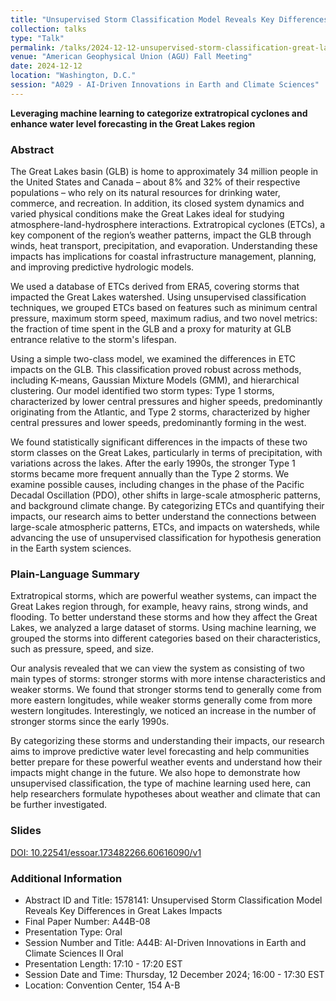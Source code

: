 ```yaml
---
title: "Unsupervised Storm Classification Model Reveals Key Differences in Great Lakes Impacts"
collection: talks
type: "Talk"
permalink: /talks/2024-12-12-unsupervised-storm-classification-great-lakes
venue: "American Geophysical Union (AGU) Fall Meeting"
date: 2024-12-12
location: "Washington, D.C."
session: "A029 - AI-Driven Innovations in Earth and Climate Sciences"
---
```


**Leveraging machine learning to categorize extratropical cyclones and enhance water level forecasting in the Great Lakes region**

### Abstract

The Great Lakes basin (GLB) is home to approximately 34 million people in the United States and Canada – about 8% and 32% of their respective populations – who rely on its natural resources for drinking water, commerce, and recreation. In addition, its closed system dynamics and varied physical conditions make the Great Lakes ideal for studying atmosphere-land-hydrosphere interactions. Extratropical cyclones (ETCs), a key component of the region’s weather patterns, impact the GLB through winds, heat transport, precipitation, and evaporation. Understanding these impacts has implications for coastal infrastructure management, planning, and improving predictive hydrologic models.

We used a database of ETCs derived from ERA5, covering storms that impacted the Great Lakes watershed. Using unsupervised classification techniques, we grouped ETCs based on features such as minimum central pressure, maximum storm speed, maximum radius, and two novel metrics: the fraction of time spent in the GLB and a proxy for maturity at GLB entrance relative to the storm's lifespan.

Using a simple two-class model, we examined the differences in ETC impacts on the GLB. This classification proved robust across methods, including K-means, Gaussian Mixture Models (GMM), and hierarchical clustering. Our model identified two storm types: Type 1 storms, characterized by lower central pressures and higher speeds, predominantly originating from the Atlantic, and Type 2 storms, characterized by higher central pressures and lower speeds, predominantly forming in the west.

We found statistically significant differences in the impacts of these two storm classes on the Great Lakes, particularly in terms of precipitation, with variations across the lakes. After the early 1990s, the stronger Type 1 storms became more frequent annually than the Type 2 storms. We examine possible causes, including changes in the phase of the Pacific Decadal Oscillation (PDO), other shifts in large-scale atmospheric patterns, and background climate change. By categorizing ETCs and quantifying their impacts, our research aims to better understand the connections between large-scale atmospheric patterns, ETCs, and impacts on watersheds, while advancing the use of unsupervised classification for hypothesis generation in the Earth system sciences.

### Plain-Language Summary

Extratropical storms, which are powerful weather systems, can impact the Great Lakes region through, for example, heavy rains, strong winds, and flooding. To better understand these storms and how they affect the Great Lakes, we analyzed a large dataset of storms. Using machine learning, we grouped the storms into different categories based on their characteristics, such as pressure, speed, and size.

Our analysis revealed that we can view the system as consisting of two main types of storms: stronger storms with more intense characteristics and weaker storms. We found that stronger storms tend to generally come from more eastern longitudes, while weaker storms generally come from more western longitudes. Interestingly, we noticed an increase in the number of stronger storms since the early 1990s.

By categorizing these storms and understanding their impacts, our research aims to improve predictive water level forecasting and help communities better prepare for these powerful weather events and understand how their impacts might change in the future. We also hope to demonstrate how unsupervised classification, the type of machine learning used here, can help researchers formulate hypotheses about weather and climate that can be further investigated.

### Slides
[DOI: 10.22541/essoar.173482266.60616090/v1](https://doi.org/10.22541/essoar.173482266.60616090/v1)

### Additional Information

- Abstract ID and Title: 1578141: Unsupervised Storm Classification Model Reveals Key Differences in Great Lakes Impacts
- Final Paper Number: A44B-08
- Presentation Type: Oral
- Session Number and Title: A44B: AI-Driven Innovations in Earth and Climate Sciences II Oral
- Presentation Length: 17:10 - 17:20 EST
- Session Date and Time: Thursday, 12 December 2024; 16:00 - 17:30 EST
- Location: Convention Center, 154 A-B
